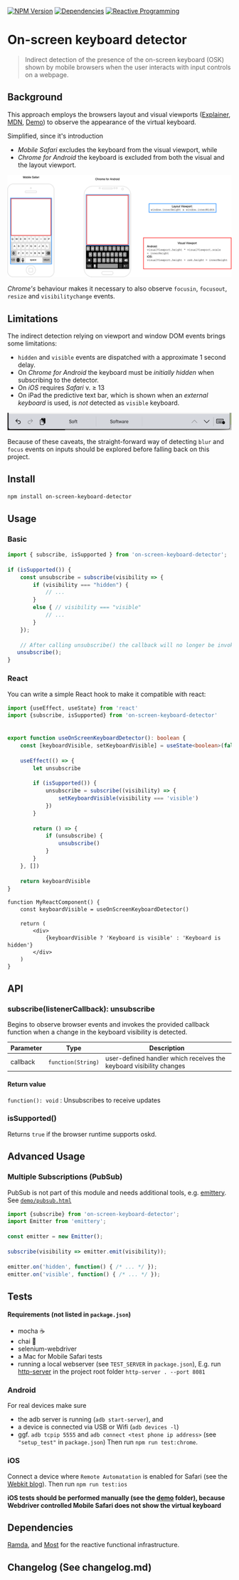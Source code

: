 [![NPM Version](https://img.shields.io/npm/v/on-screen-keyboard-detector.svg?style=flat-square)](https://www.npmjs.com/package/on-screen-keyboard-detector)
[![Dependencies](https://img.shields.io/david/semmel/on-screen-keyboard-detector.svg?style=flat-square)](https://david-dm.org/semmel/on-screen-keyboard-detector)
[![Reactive Programming](https://img.shields.io/badge/code%20style-reactive%2C%20functional-blue?color=b7178c)](http://reactivex.io)

On-screen keyboard detector
=============================
> Indirect detection of the presence of the on-screen keyboard (OSK) shown by mobile browsers when the user interacts with input controls on a webpage.

Background
----------
This approach employs the browsers layout and visual viewports ([Explainer][5], [MDN][1], [Demo][2]) to 
observe the appearance of the virtual keyboard. 

Simplified, since it's introduction 
- *Mobile Safari* excludes the keyboard from the visual viewport, while
- *Chrome for Android* the keyboard is excluded from both the visual and the layout viewport.

![Browser Viewports](./doc/browser_viewports.png)

*Chrome's* behaviour makes it necessary to also observe `focusin`, `focusout`, `resize` and `visibilitychange` events. 

Limitations
------
The indirect detection relying on viewport and window DOM events brings some limitations:

- `hidden` and `visible` events are dispatched with a approximate 1 second delay.
- On *Chrome for Android* the keyboard must be *initially hidden* when subscribing to the detector.
- On *iOS* requires *Safari* v. ≥ 13
- On iPad the predictive text bar, which is shown when an *external keyboard* is used, is *not* detected as `visible` keyboard.

![iPad Predictive Text Bar](./doc/predictive-text-bar-ipad.png)

Because of these caveats, the straight-forward way of detecting `blur` and `focus` events on inputs should be explored before falling back on this project. 

Install
-------
`npm install on-screen-keyboard-detector`

Usage
-----
### Basic
```javascript
import { subscribe, isSupported } from 'on-screen-keyboard-detector';

if (isSupported()) {
	const unsubscribe = subscribe(visibility => {
		if (visibility === "hidden") {
			// ...
		}
		else { // visibility === "visible"
			// ...
		}
	});
	
	// After calling unsubscribe() the callback will no longer be invoked.
   unsubscribe();
}
```

### React
You can write a simple React hook to make it compatible with react:
```ts
import {useEffect, useState} from 'react'
import {subscribe, isSupported} from 'on-screen-keyboard-detector'


export function useOnScreenKeyboardDetector(): boolean {
    const [keyboardVisible, setKeyboardVisible] = useState<boolean>(false)

    useEffect(() => {
        let unsubscribe

        if (isSupported()) {
            unsubscribe = subscribe((visibility) => {
                setKeyboardVisible(visibility === 'visible')
            })
        }

        return () => {
            if (unsubscribe) {
                unsubscribe()
            }
        }
    }, [])

    return keyboardVisible
}
```

```tsx
function MyReactComponent() {
    const keyboardVisible = useOnScreenKeyboardDetector()

    return (
        <div>
            {keyboardVisible ? 'Keyboard is visible' : 'Keyboard is hidden'}
        </div>
    )
}
```

API
---
### subscribe(listenerCallback): unsubscribe
Begins to observe browser events and invokes the provided callback function
when a change in the keyboard visibility is detected.

| Parameter | Type | Description |
|-----------|------|-------------|
| callback  |`function(String)`| user-defined handler which receives the keyboard visibility changes |

#### Return value
`function(): void` : Unsubscribes to receive updates


### isSupported()
Returns `true` if the browser runtime supports oskd.

Advanced Usage
--------------
### Multiple Subscriptions (PubSub)
PubSub is not part of this module and needs additional tools, e.g. [emittery][3]. See [`demo/pubsub.html`](./demo/pubsub.html)
```javascript
import {subscribe} from 'on-screen-keyboard-detector';
import Emitter from 'emittery';

const emitter = new Emitter();

subscribe(visibility => emitter.emit(visibility));

emitter.on('hidden', function() { /* ... */ });
emitter.on('visible', function() { /* ... */ });
```

Tests
-----
#### Requirements (not listed in `package.json`)
- mocha :coffee:
- chai :tea:
- selenium-webdriver
- a Mac for Mobile Safari tests
- running a local webserver (see `TEST_SERVER` in `package.json`), E.g. run [http-server](https://github.com/http-party/http-server) in the project root folder `http-server . --port 8081`

### Android
For real devices make sure 
- the adb server is running (`adb start-server`), and 
- a device is connected via USB or Wifi  (`adb devices -l`)
- ggf. `adb tcpip 5555` and `adb connect <test phone ip address>` (see `"setup_test"` in `package.json`)
Then run `npm run test:chrome`.

### iOS
Connect a device where `Remote Automatation` is enabled for Safari (see the [Webkit blog][4]). Then run `npm run test:ios`

**iOS tests should be performed manually (see the [demo](./demo) folder), because Webdriver controlled Mobile Safari does not show the virtual keyboard**

Dependencies
-----------
[Ramda](https://ramdajs.com), and [Most](https://github.com/mostjs/core) for the reactive functional infrastructure.

Changelog (See changelog.md)
---------

[1]: https://developer.mozilla.org/en-US/docs/Web/API/Visual_Viewport_API
[2]: http://bokand.github.io/viewport/index.html
[3]: https://github.com/sindresorhus/emittery
[4]: https://webkit.org/blog/9395/webdriver-is-coming-to-safari-in-ios-13/
[5]: https://github.com/bokand/bokand.github.io/blob/master/web_viewports_explainer.md
